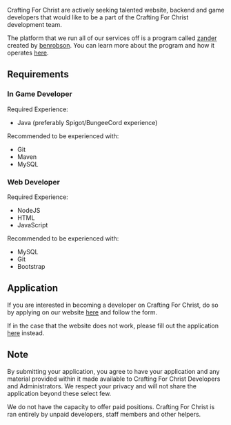 Crafting For Christ are actively seeking talented website, backend and game developers that would like to be a part of the Crafting For Christ development team.

The platform that we run all of our services off is a program called <a href="https://github.com/benrobson/zander">zander</a> created by <a href="https://github.com/benrobson">benrobson</a>.
You can learn more about the program and how it operates <a href="https://zanderdocs.benrobson.me/">here</a>.

## Requirements
  ### In Game Developer
  Required Experience:
    <ul>
      <li>Java (preferably Spigot/BungeeCord experience)</li>
    </ul>

  Recommended to be experienced with:
    <ul>
      <li>Git</li>
      <li>Maven</li>
      <li>MySQL</li>
    </ul>
  
  ### Web Developer
  Required Experience:
    <ul>
      <li>NodeJS</li>
      <li>HTML</li>
      <li>JavaScript</li>
    </ul>

  Recommended to be experienced with:
    <ul>
      <li>MySQL</li>
      <li>Git</li>
      <li>Bootstrap</li>
    </ul>
    
## Application
If you are interested in becoming a developer on Crafting For Christ, do so by applying on our website <a href="http://www.craftingforchrist.net/apply/developer">here</a> and follow the form.

If in the case that the website does not work, please fill out the application <a href="http://bit.ly/cfcdeveloper">here</a> instead.

## Note
By submitting your application, you agree to have your application and any material provided within it made available to Crafting For Christ Developers and Administrators. We respect your privacy and will not share the application beyond these select few.

We do not have the capacity to offer paid positions. Crafting For Christ is ran entirely by unpaid developers, staff members and other helpers.
